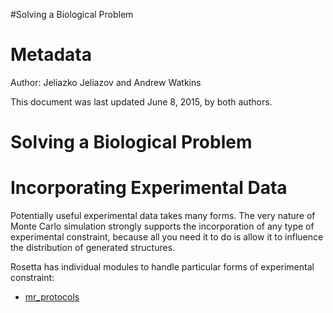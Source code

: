 #Solving a Biological Problem

Metadata
========

Author: Jeliazko Jeliazov and Andrew Watkins 

This document was last updated June 8, 2015, by both authors.

Solving a Biological Problem
=============


Incorporating Experimental Data
==========

Potentially useful experimental data takes many forms. The very nature of Monte Carlo simulation strongly supports the incorporation of any type of experimental constraint, because all you need it to do is allow it to influence the distribution of generated structures.

Rosetta has individual modules to handle particular forms of experimental constraint:

* [mr_protocols](application_documentation/mr_protocols)

